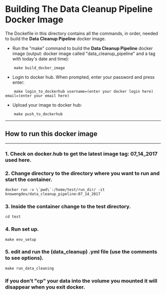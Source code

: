 # Building The Data Cleanup Pipeline Docker Image
The Dockefile in this directory contains all the commands, in order, needed to build the **Data Cleanup Pipeline** docker image.


* Run the "make" command to build the **Data Cleanup Pipeline** docker image (output: docker image called "data_cleanup_pipeline" and a tag with today's date and time):
```
    make build_docker_image
```

* Login to docker hub. When prompted, enter your password and press enter:
```
    make login_to_dockerhub username=(enter your docker login here) email=(enter your email here)
```

* Upload your image to docker hub:
```
    make push_to_dockerhub
```

* * * 
## How to run this docker image
* * * 
### 1. Check on docker.hub to get the latest image tag: 07_14_2017 used here.

### 2. Change directory to the directory  where you want to run and start the container.
```
docker run -v \`pwd\`:/home/test/run_dir/ -it knowengdev/data_cleanup_pipeline:07_14_2017 
```
### 3. Inside the container change to the test directory.
```
cd test
```
### 4. Run set up.
```
make env_setup
```
### 5. edit and run the (data_cleanup) .yml file (use the comments to see options).
```
make run_data_cleaning
```
### If you don't "cp" your data into the volume you mounted it will disappear when you exit docker.
